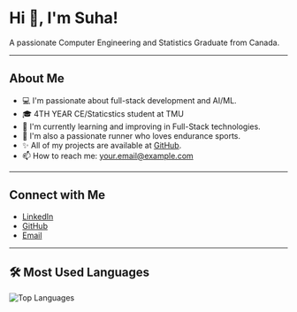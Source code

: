 # Hi 👋, I'm Suha!

A passionate Computer Engineering and Statistics Graduate from Canada.

---

## About Me
- 💻 I'm passionate about full-stack development and AI/ML.
- 🎓 4TH YEAR CE/Staticstics student at TMU
- 🚀 I'm currently learning and improving in Full-Stack technologies.
- 🏃 I'm also a passionate runner who loves endurance sports.
- ✨ All of my projects are available at [GitHub](https://github.com/marsandrover).
- 📫 How to reach me: your.email@example.com

---

## Connect with Me
- [LinkedIn](https://linkedin.com/in/YOUR_LINK)
- [GitHub](https://github.com/marsandrover)
- [Email](mailto:your.email@example.com)

---

## 🛠️ Most Used Languages

![Top Languages](https://github-readme-stats.vercel.app/api/top-langs/?username=marsandrover&layout=compact&theme=default)
